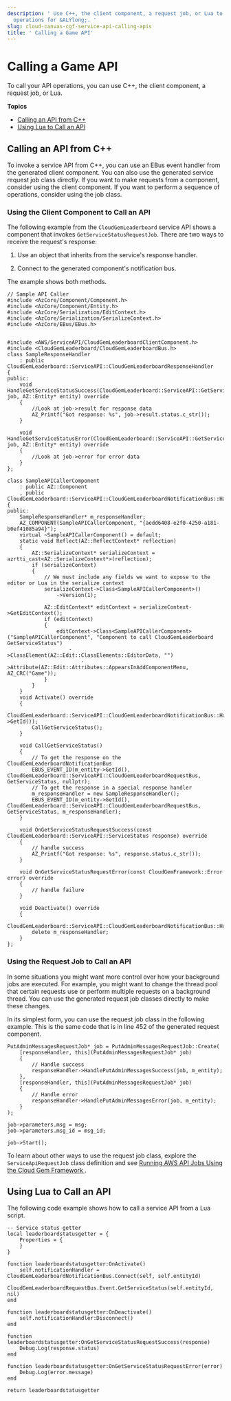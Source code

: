 ```yaml
---
description: ' Use C++, the client component, a request job, or Lua to call your API
  operations for &ALYlong;. '
slug: cloud-canvas-cgf-service-api-calling-apis
title: ' Calling a Game API'
---
```

# Calling a Game API<a name="cloud-canvas-cgf-service-api-calling-apis"></a>

To call your API operations, you can use C\+\+, the client component, a request job, or Lua\.

**Topics**
+ [Calling an API from C\+\+](#cloud-canvas-cgf-service-api-game-clients-calling-apis-c)
+ [Using Lua to Call an API](#cloud-canvas-cgf-service-api-game-clients-calling-apis-lua)

## Calling an API from C\+\+<a name="cloud-canvas-cgf-service-api-game-clients-calling-apis-c"></a>

To invoke a service API from C\+\+, you can use an EBus event handler from the generated client component\. You can also use the generated service request job class directly\. If you want to make requests from a component, consider using the client component\. If you want to perform a sequence of operations, consider using the job class\.

### Using the Client Component to Call an API<a name="cloud-canvas-cgf-service-api-game-clients-calling-apis-client-component"></a>

The following example from the `CloudGemLeaderboard` service API shows a component that invokes `GetServiceStatusRequestJob`\. There are two ways to receive the request's response:

1. Use an object that inherits from the service's response handler\.

1. Connect to the generated component's notification bus\.

The example shows both methods\.

```
// Sample API Caller 
#include <AzCore/Component/Component.h>
#include <AzCore/Component/Entity.h>
#include <AzCore/Serialization/EditContext.h>
#include <AzCore/Serialization/SerializeContext.h>
#include <AzCore/EBus/EBus.h>


#include <AWS/ServiceAPI/CloudGemLeaderboardClientComponent.h>
#include <CloudGemLeaderboard/CloudGemLeaderboardBus.h>
class SampleResponseHandler
    : public CloudGemLeaderboard::ServiceAPI::CloudGemLeaderboardResponseHandler
{
public:
    void HandleGetServiceStatusSuccess(CloudGemLeaderboard::ServiceAPI::GetServiceStatusRequestJob* job, AZ::Entity* entity) override
    {
        //Look at job->result for response data
        AZ_Printf("Got response: %s", job->result.status.c_str());
    }

    void HandleGetServiceStatusError(CloudGemLeaderboard::ServiceAPI::GetServiceStatusRequestJob* job, AZ::Entity* entity) override
    {
        //Look at job->error for error data
    }
};

class SampleAPICallerComponent
    : public AZ::Component
    , public CloudGemLeaderboard::ServiceAPI::CloudGemLeaderboardNotificationBus::Handler
{
public:
    SampleResponseHandler* m_responseHandler;
    AZ_COMPONENT(SampleAPICallerComponent, "{aedd6408-e2f0-4250-a181-b0ef41085a94}");
    virtual ~SampleAPICallerComponent() = default;
    static void Reflect(AZ::ReflectContext* reflection)
    {
        AZ::SerializeContext* serializeContext = azrtti_cast<AZ::SerializeContext*>(reflection);
        if (serializeContext)
        {
            // We must include any fields we want to expose to the editor or Lua in the serialize context
            serializeContext->Class<SampleAPICallerComponent>()
                ->Version(1);

            AZ::EditContext* editContext = serializeContext->GetEditContext();
            if (editContext)
            {
                editContext->Class<SampleAPICallerComponent>("SampleAPICallerComponent", "Component to call CloudGemLeaderboard GetServiceStatus")
                    ->ClassElement(AZ::Edit::ClassElements::EditorData, "")
                        ->Attribute(AZ::Edit::Attributes::AppearsInAddComponentMenu, AZ_CRC("Game"));
            }
        }
    }
    void Activate() override
    {
        CloudGemLeaderboard::ServiceAPI::CloudGemLeaderboardNotificationBus::Handler::BusConnect(m_entity->GetId());
        CallGetServiceStatus();
    }

    void CallGetServiceStatus()
    {
        // To get the response on the CloudGemLeaderboardNotificationBus
        EBUS_EVENT_ID(m_entity->GetId(), CloudGemLeaderboard::ServiceAPI::CloudGemLeaderboardRequestBus, GetServiceStatus, nullptr);
        // To get the response in a special response handler
        m_responseHandler = new SampleResponseHandler();
        EBUS_EVENT_ID(m_entity->GetId(), CloudGemLeaderboard::ServiceAPI::CloudGemLeaderboardRequestBus, GetServiceStatus, m_responseHandler);
    }

    void OnGetServiceStatusRequestSuccess(const CloudGemLeaderboard::ServiceAPI::ServiceStatus response) override
    {
        // handle success
        AZ_Printf("Got response: %s", response.status.c_str());
    }

    void OnGetServiceStatusRequestError(const CloudGemFramework::Error error) override
    {
        // handle failure
    }

    void Deactivate() override
    {
        CloudGemLeaderboard::ServiceAPI::CloudGemLeaderboardNotificationBus::Handler::BusDisconnect();
        delete m_responseHandler;
    }
};
```

### Using the Request Job to Call an API<a name="cloud-canvas-cgf-service-api-game-clients-calling-apis-request-job"></a>

In some situations you might want more control over how your background jobs are executed\. For example, you might want to change the thread pool that certain requests use or perform multiple requests on a background thread\. You can use the generated request job classes directly to make these changes\.

In its simplest form, you can use the request job class in the following example\. This is the same code that is in line 452 of the generated request component\.

```
PutAdminMessagesRequestJob* job = PutAdminMessagesRequestJob::Create(
    [responseHandler, this](PutAdminMessagesRequestJob* job)
    {
        // Handle success
        responseHandler->HandlePutAdminMessagesSuccess(job, m_entity);
    },
    [responseHandler, this](PutAdminMessagesRequestJob* job)
    {
        // Handle error
        responseHandler->HandlePutAdminMessagesError(job, m_entity);
    }
);
            
job->parameters.msg = msg;
job->parameters.msg_id = msg_id;
            
job->Start();
```

To learn about other ways to use the request job class, explore the `ServiceApiRequestJob` class definition and see [Running AWS API Jobs Using the Cloud Gem Framework ](cloud-canvas-cgf-aws-api-jobs.md)\.

## Using Lua to Call an API<a name="cloud-canvas-cgf-service-api-game-clients-calling-apis-lua"></a>

The following code example shows how to call a service API from a Lua script\.

```
-- Service status getter 
local leaderboardstatusgetter = {
    Properties = {
    }
}

function leaderboardstatusgetter:OnActivate()
    self.notificationHandler = CloudGemLeaderboardNotificationBus.Connect(self, self.entityId)
    CloudGemLeaderboardRequestBus.Event.GetServiceStatus(self.entityId, nil)
end

function leaderboardstatusgetter:OnDeactivate()
    self.notificationHandler:Disconnect()
end

function leaderboardstatusgetter:OnGetServiceStatusRequestSuccess(response)
    Debug.Log(response.status)
end

function leaderboardstatusgetter:OnGetServiceStatusRequestError(error)
    Debug.Log(error.message)
end

return leaderboardstatusgetter
```